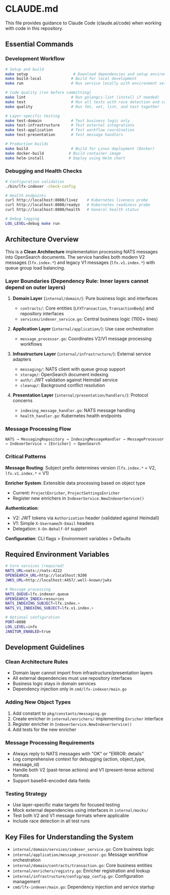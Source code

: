 # CLAUDE.md

This file provides guidance to Claude Code (claude.ai/code) when working with code in this repository.

## Essential Commands

### Development Workflow

```bash
# Setup and build
make setup                    # Download dependencies and setup environment
make build-local             # Build for local development
make run                     # Run service locally with environment setup

# Code quality (run before committing)
make lint                    # Run golangci-lint (install if needed)
make test                    # Run all tests with race detection and coverage
make quality                 # Run fmt, vet, lint, and test together

# Layer-specific testing
make test-domain             # Test business logic only
make test-infrastructure     # Test external integrations
make test-application        # Test workflow coordination
make test-presentation       # Test message handlers

# Production builds
make build                   # Build for Linux deployment (Docker)
make docker-build           # Build container image
make helm-install           # Deploy using Helm chart
```

### Debugging and Health Checks

```bash
# Configuration validation
./bin/lfx-indexer -check-config

# Health endpoints
curl http://localhost:8080/livez    # Kubernetes liveness probe
curl http://localhost:8080/readyz   # Kubernetes readiness probe
curl http://localhost:8080/health   # General health status

# Debug logging
LOG_LEVEL=debug make run
```

## Architecture Overview

This is a **Clean Architecture** implementation processing NATS messages into OpenSearch documents. The service handles both modern V2 messages (`lfx.index.*`) and legacy V1 messages (`lfx.v1.index.*`) with queue group load balancing.

### Layer Boundaries (Dependency Rule: Inner layers cannot depend on outer layers)

1. **Domain Layer** (`internal/domain/`): Pure business logic and interfaces
   - `contracts/`: Core entities (`LFXTransaction`, `TransactionBody`) and repository interfaces
   - `services/indexer_service.go`: Central business logic (1100+ lines)

2. **Application Layer** (`internal/application/`): Use case orchestration
   - `message_processor.go`: Coordinates V2/V1 message processing workflows

3. **Infrastructure Layer** (`internal/infrastructure/`): External service adapters
   - `messaging/`: NATS client with queue group support
   - `storage/`: OpenSearch document indexing
   - `auth/`: JWT validation against Heimdall service
   - `cleanup/`: Background conflict resolution

4. **Presentation Layer** (`internal/presentation/handlers/`): Protocol concerns
   - `indexing_message_handler.go`: NATS message handling
   - `health_handler.go`: Kubernetes health endpoints

### Message Processing Flow

```
NATS → MessagingRepository → IndexingMessageHandler → MessageProcessor → IndexerService → [Enricher] → OpenSearch
```

### Critical Patterns

**Message Routing**: Subject prefix determines version (`lfx.index.*` = V2, `lfx.v1.index.*` = V1)

**Enricher System**: Extensible data processing based on object type

- Current: `ProjectEnricher`, `ProjectSettingsEnricher`
- Register new enrichers in `IndexerService.NewIndexerService()`

**Authentication**:

- V2: JWT tokens via `Authorization` header (validated against Heimdall)
- V1: Simple `X-Username`/`X-Email` headers
- Delegation: `X-On-Behalf-Of` support

**Configuration**: CLI flags > Environment variables > Defaults

## Required Environment Variables

```bash
# Core services (required)
NATS_URL=nats://nats:4222
OPENSEARCH_URL=http://localhost:9200
JWKS_URL=http://localhost:4457/.well-known/jwks

# Message processing
NATS_QUEUE=lfx.indexer.queue
OPENSEARCH_INDEX=resources
NATS_INDEXING_SUBJECT=lfx.index.>
NATS_V1_INDEXING_SUBJECT=lfx.v1.index.>

# Optional configuration
PORT=8080
LOG_LEVEL=info
JANITOR_ENABLED=true
```

## Development Guidelines

### Clean Architecture Rules

- Domain layer cannot import from infrastructure/presentation layers
- All external dependencies must use repository interfaces
- Business logic stays in domain services
- Dependency injection only in `cmd/lfx-indexer/main.go`

### Adding New Object Types

1. Add constant to `pkg/constants/messaging.go`
2. Create enricher in `internal/enrichers/` implementing `Enricher` interface
3. Register enricher in `IndexerService.NewIndexerService()`
4. Add tests for the new enricher

### Message Processing Requirements

- Always reply to NATS messages with "OK" or "ERROR: details"
- Log comprehensive context for debugging (action, object_type, message_id)
- Handle both V2 (past-tense actions) and V1 (present-tense actions) formats
- Support base64-encoded data fields

### Testing Strategy

- Use layer-specific make targets for focused testing
- Mock external dependencies using interfaces in `internal/mocks/`
- Test both V2 and V1 message formats where applicable
- Include race detection in all test runs

## Key Files for Understanding the System

- `internal/domain/services/indexer_service.go`: Core business logic
- `internal/application/message_processor.go`: Message workflow orchestration  
- `internal/domain/contracts/transaction.go`: Core business entities
- `internal/enrichers/registry.go`: Enricher registration and lookup
- `internal/infrastructure/config/app_config.go`: Configuration management
- `cmd/lfx-indexer/main.go`: Dependency injection and service startup
